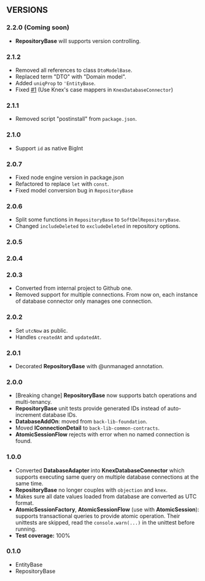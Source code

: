 ## VERSIONS

### 2.2.0 (Coming soon)
- **RepositoryBase** will supports version controlling.

### 2.1.2
- Removed all references to class `DtoModelBase`.
- Replaced term "DTO" with "Domain model".
- Added `uniqProp` to `'EntityBase`.
- Fixed [#1](https://github.com/gennovative/micro-fleet-persistence/issues/1) (Use Knex's case mappers in `KnexDatabaseConnector`)

### 2.1.1
- Removed script "postinstall" from `package.json`.

### 2.1.0
- Support `id` as native BigInt

### 2.0.7
- Fixed node engine version in package.json
- Refactored to replace `let` with `const`.
- Fixed model conversion bug in `RepositoryBase`

### 2.0.6
- Split some functions in `RepositoryBase` to `SoftDelRepositoryBase`.
- Changed `includeDeleted` to `excludeDeleted` in repository options.

### 2.0.5

### 2.0.4

### 2.0.3
- Converted from internal project to Github one.
- Removed support for multiple connections. From now on, each instance of database connector only manages one connection.

### 2.0.2
- Set `utcNow` as public.
- Handles `createdAt` and `updatedAt`.

### 2.0.1
- Decorated **RepositoryBase** with @unmanaged annotation.

### 2.0.0

- [Breaking change] **RepositoryBase** now supports batch operations and multi-tenancy.
- **RepositoryBase** unit tests provide generated IDs instead of auto-increment database IDs.
- **DatabaseAddOn**: moved from `back-lib-foundation`.
- Moved **IConnectionDetail** to `back-lib-common-contracts`.
- **AtomicSessionFlow** rejects with error when no named connection is found.

### 1.0.0

- Converted **DatabaseAdapter** into **KnexDatabaseConnector** which supports executing same query on multiple database connections at the same time.
- **RepositoryBase** no longer couples with `objection` and `knex`.
- Makes sure all date values loaded from database are converted as UTC format.
- **AtomicSessionFactory**, **AtomicSessionFlow** (use with **AtomicSession**): supports transactional queries to provide atomic operation. Their unittests are skipped, read the `console.warn(...)` in the unittest before running.
- **Test coverage:** 100%

### 0.1.0
- EntityBase
- RepositoryBase